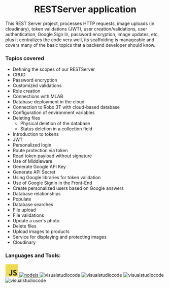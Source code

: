 <h1 align="center">RESTServer application</h1>
<p>This REST Server project, processes HTTP requests, image uploads (in cloudinary), token validations (JWT), user creation/validations, user authentication, Google Sign In, password encryption, image updates, etc, plus it centralizes the code very well, its scaffolding is manageable and covers many of the basic topics that a backend developer should know.
</p>

### Topics covered

* Defining the scopes of our RESTServer
* CRUD
* Password encryption
* Customized validations
* Role creation
* Connections with MLAB
* Database deployment in the cloud
* Connection to Robo 3T with cloud-based database
* Configuration of environment variables
* Deleting files
    * Physical deletion of the database
    * Status deletion in a collection field
* Introduction to tokens
* JWT
* Personalized login
* Route protection via token
* Read token payload without signature
* Use of Middleware
* Generate Google API Key
* Generate API Secret
* Using Google libraries for token validation
* Use of Google SignIn in the Front-End
* Create personalized users based on Google answers
* Database relationships
* Populate
* Database searches
* File upload
* File validations
* Update a user's photo
* Delete files
* Upload images to products
* Service for displaying and protecting images
* Cloudinary


<h3 align="left">Languages and Tools:</h3>

<a href="https://developer.mozilla.org/en-US/docs/Web/JavaScript" target="_blank" rel="noreferrer"> <img src="https://raw.githubusercontent.com/devicons/devicon/master/icons/javascript/javascript-original.svg" alt="javascript" width="40" height="40"/> </a>
<a href="https://nodejs.org" target="_blank" rel="noreferrer"> <img src="https://user-images.githubusercontent.com/64670953/199874785-c7db3cfb-760a-4156-afb2-79954f5fcf12.png" alt="nodejs" width="40" height="40"/> </a>
<img src="https://user-images.githubusercontent.com/64670953/177218510-1abd1b80-4f8f-4747-bed1-686a615a951a.svg" alt="visualstudiocode" width="40" height="40"/> </a>
<img src="https://cdn.jsdelivr.net/gh/devicons/devicon/icons/mongodb/mongodb-plain-wordmark.svg" alt="visualstudiocode" width="40" height="40"/> </a>
<img src="https://cdn.jsdelivr.net/gh/devicons/devicon/icons/html5/html5-original.svg" alt="visualstudiocode" width="40" height="40"/> </a>
<img src="https://cdn.jsdelivr.net/gh/devicons/devicon/icons/google/google-original.svg" alt="visualstudiocode" width="40" height="40"/> </a>
